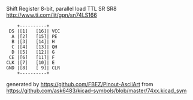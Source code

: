 Shift Register 8-bit, parallel load
TTL SR SR8
http://www.ti.com/lit/gpn/sn74LS166


	    +----------+
	 DS |[1]   [16]| VCC
	  A |[2]   [15]| PE
	  B |[3]   [14]| H
	  C |[4]   [13]| QH
	  D |[5]   [12]| G
	 CE |[6]   [11]| F
	CLK |[7]   [10]| E
	GND |[8]   [ 9]| CLR
	    +----------+


generated by https://github.com/FBEZ/Pinout-AsciiArt from https://github.com/ask6483/kicad-symbols/blob/master/74xx.kicad_sym